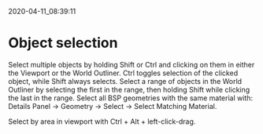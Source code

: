 2020-04-11_08:39:11

# Object selection

Select multiple objects by holding Shift or Ctrl and clicking on them in either the Viewport or the World Outliner.
Ctrl toggles selection of the clicked object, while Shift always selects.
Select a range of objects in the World Outliner by selecting the first in the range, then holding Shift while clicking the last in the range.
Select all BSP geometries with the same material with:
Details Panel → Geometry → Select → Select Matching Material.

Select by area in viewport with Ctrl + Alt + left-click-drag.